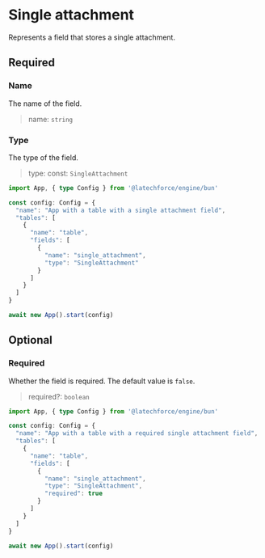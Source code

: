 # Single attachment

Represents a field that stores a single attachment.

## Required

### Name

The name of the field.
>name: `string`

### Type

The type of the field.
>type: const: `SingleAttachment`

```ts
import App, { type Config } from '@latechforce/engine/bun'

const config: Config = {
  "name": "App with a table with a single attachment field",
  "tables": [
    {
      "name": "table",
      "fields": [
        {
          "name": "single_attachment",
          "type": "SingleAttachment"
        }
      ]
    }
  ]
}

await new App().start(config)
```
## Optional

### Required

Whether the field is required.
The default value is `false`.
>required?: `boolean`

```ts
import App, { type Config } from '@latechforce/engine/bun'

const config: Config = {
  "name": "App with a table with a required single attachment field",
  "tables": [
    {
      "name": "table",
      "fields": [
        {
          "name": "single_attachment",
          "type": "SingleAttachment",
          "required": true
        }
      ]
    }
  ]
}

await new App().start(config)
```
